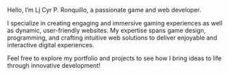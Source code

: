 Hello, I’m Lj Cyr P. Ronquillo, a passionate game and web developer.

I specialize in creating engaging and immersive gaming experiences as well as dynamic, user-friendly websites. My expertise spans game design, programming, and crafting intuitive web solutions to deliver enjoyable and interactive digital experiences.

Feel free to explore my portfolio and projects to see how I bring ideas to life through innovative development!
